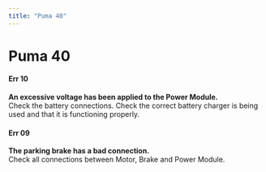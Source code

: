 ```yaml
---
title: "Puma 40"
---
```


# Puma 40

#### Err 10 
**An excessive voltage has been applied to the Power Module.**  
Check the battery connections. Check the correct battery charger is being used and that it is functioning properly.

#### Err 09  
**The parking brake has a bad connection.**  
Check all connections between Motor, Brake and Power Module.
